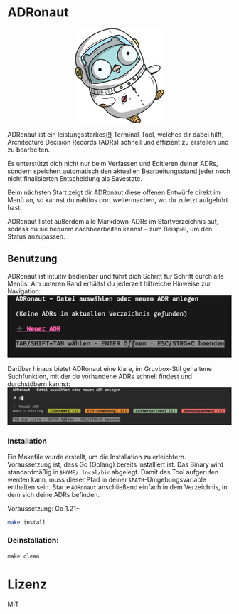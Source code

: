 # ADRonaut

<p align="center">
  <img src="images/adronaut.png" alt="ADRonaut" width="200"/>
</p>

ADRonaut ist ein leistungsstarkes[(!)](https://de.wikipedia.org/wiki/Sic) Terminal-Tool, welches dir dabei hilft, Architecture Decision Records (ADRs) schnell und effizient zu erstellen und zu bearbeiten.

Es unterstützt dich nicht nur beim Verfassen und Editieren deiner ADRs, sondern speichert automatisch den aktuellen Bearbeitungsstand jeder noch nicht finalisierten Entscheidung als Savestate.

Beim nächsten Start zeigt dir ADRonaut diese offenen Entwürfe direkt im Menü an, so kannst du nahtlos dort weitermachen, wo du zuletzt aufgehört hast.

ADRonaut listet außerdem alle Markdown-ADRs im Startverzeichnis auf, sodass du sie bequem nachbearbeiten kannst – zum Beispiel, um den Status anzupassen.

## Benutzung

ADRonaut ist intuitiv bedienbar und führt dich Schritt für Schritt durch alle Menüs.
Am unteren Rand erhältst du jederzeit hilfreiche Hinweise zur Navigation:
![](images/adronaut01.jpeg)

Darüber hinaus bietet ADRonaut eine klare, im Gruvbox-Stil gehaltene Suchfunktion, 
mit der du vorhandene ADRs schnell findest und durchstöbern kannst:
![](images/adronaut02.png)

### Installation

Ein Makefile wurde erstellt, um die Installation zu erleichtern. Voraussetzung ist, dass Go (Golang) bereits installiert ist.
Das Binary wird standardmäßig in `$HOME/.local/bin` abgelegt. 
Damit das Tool aufgerufen werden kann, muss dieser Pfad in deiner `$PATH`-Umgebungsvariable enthalten sein.
Starte `ADRonaut` anschließend einfach in dem Verzeichnis, in dem sich deine ADRs befinden.

Voraussetzung: Go 1.21+  
```bash
make install
```

### Deinstallation:

```
make clean
```

# Lizenz

MIT

